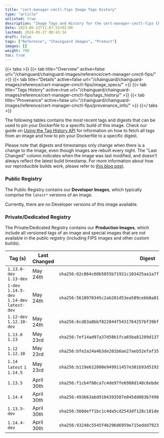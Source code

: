 ```yaml
---
title: "cert-manager-cmctl-fips Image Tags History"
type: "article"
unlisted: true
description: "Image Tags and History for the cert-manager-cmctl-fips Chainguard Image"
date: 2023-06-22T11:07:52+02:00
lastmod: 2024-05-27 00:43:34
draft: false
tags: ["Reference", "Chainguard Images", "Product"]
images: []
weight: 700
toc: true
---
```


{{< tabs >}}
{{< tab title="Overview" active=false url="/chainguard/chainguard-images/reference/cert-manager-cmctl-fips/" >}}
{{< tab title="Details" active=false url="/chainguard/chainguard-images/reference/cert-manager-cmctl-fips/image_specs/" >}}
{{< tab title="Tags History" active=true url="/chainguard/chainguard-images/reference/cert-manager-cmctl-fips/tags_history/" >}}
{{< tab title="Provenance" active=false url="/chainguard/chainguard-images/reference/cert-manager-cmctl-fips/provenance_info/" >}}
{{</ tabs >}}

The following tables contains the most recent tags and digests that can be used to pin your Dockerfile to a specific build of this image. Check our guide on [Using the Tag History API](/chainguard/chainguard-images/using-the-tag-history-api/) for information on how to fetch all tags from an image and how to pin your Dockerfile to a specific digest.

Please note that digests and timestamps only change when there is a change to the image, even though images are rebuilt every night. The "Last Changed" column indicates when the image was last modified, and doesn't always reflect the latest build timestamp. For more information about how our reproducible builds work, please refer to [this blog post](https://www.chainguard.dev/unchained/reproducing-chainguards-reproducible-image-builds).

### Public Registry
The Public Registry contains our **Developer Images**, which typically comprise the `latest*` versions of an image.

Currently, there are no Developer versions of this image available.

### Private/Dedicated Registry
The Private/Dedicated Registry contains our **Production Images**, which include all versioned tags of an image and special images that are not available in the public registry (including FIPS images and other custom builds).

| Tag (s)                                       | Last Changed | Digest                                                                    |
|-----------------------------------------------|--------------|---------------------------------------------------------------------------|
|  `1.13.6-dev` `1.13-dev`                      | May 24th     | `sha256:02c864c60b5055b71931c103425aa1a7f33135f713e5c2b98418bac6d55eac69` |
|  `1-dev` `1.14.5-dev` `1.14-dev` `latest-dev` | May 24th     | `sha256:5618970345c2ab201d53ea589cebb8a81e17e87a8a70cf821e046931031e9d25` |
|  `1.12-dev` `1.12.10-dev`                     | May 24th     | `sha256:8cd83a8bbf822844f5431764257bf39bfa0cdd03fa7f7e22d9a8d22203101e4f` |
|  `1.13.6` `1.13`                              | May 23rd     | `sha256:7ef14ad97a37d58b1fca65ba81209d137ae12cf67872a1a6318b22592793e6b3` |
|  `1.12` `1.12.10`                             | May 23rd     | `sha256:bfe2a24a4b3de201b6ae27aeb52efaf35b0ed792f334052710fc2d4ccd199cfc` |
|  `1.14` `latest` `1` `1.14.5`                 | May 23rd     | `sha256:b119e612800e949911457e381b93d5192ef1ec1fe87bb96288f792f9cad009a0` |
|  `1.13.5`                                     | April 30th   | `sha256:f1cb4f80ca7c4de97fe6988d148c6ebde039d799dc5883e87338670df652f97d` |
|  `1.14.4`                                     | April 30th   | `sha256:493b63abd9104393507e045dd083b7490bf15a15bf3f1322108d842d0f878e8a` |
|  `1.13.5-dev`                                 | April 30th   | `sha256:560deff1bc1c4da5cd2543df128c181deec2c6a92db0ed9c99a5cde7abf074d2` |
|  `1.14.4-dev`                                 | April 30th   | `sha256:93248c5545f4b296d6959e715eddd7923995313a2fa32009474cdfc180fe635f` |

